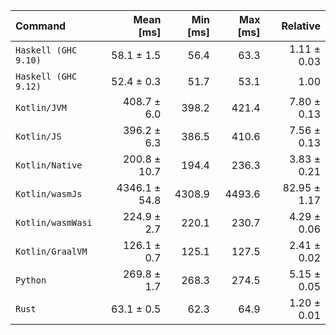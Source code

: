 | Command | Mean [ms] | Min [ms] | Max [ms] | Relative |
|:---|---:|---:|---:|---:|
| `Haskell (GHC 9.10)` | 58.1 ± 1.5 | 56.4 | 63.3 | 1.11 ± 0.03 |
| `Haskell (GHC 9.12)` | 52.4 ± 0.3 | 51.7 | 53.1 | 1.00 |
| `Kotlin/JVM` | 408.7 ± 6.0 | 398.2 | 421.4 | 7.80 ± 0.13 |
| `Kotlin/JS` | 396.2 ± 6.3 | 386.5 | 410.6 | 7.56 ± 0.13 |
| `Kotlin/Native` | 200.8 ± 10.7 | 194.4 | 236.3 | 3.83 ± 0.21 |
| `Kotlin/wasmJs` | 4346.1 ± 54.8 | 4308.9 | 4493.6 | 82.95 ± 1.17 |
| `Kotlin/wasmWasi` | 224.9 ± 2.7 | 220.1 | 230.7 | 4.29 ± 0.06 |
| `Kotlin/GraalVM` | 126.1 ± 0.7 | 125.1 | 127.5 | 2.41 ± 0.02 |
| `Python` | 269.8 ± 1.7 | 268.3 | 274.5 | 5.15 ± 0.05 |
| `Rust` | 63.1 ± 0.5 | 62.3 | 64.9 | 1.20 ± 0.01 |
